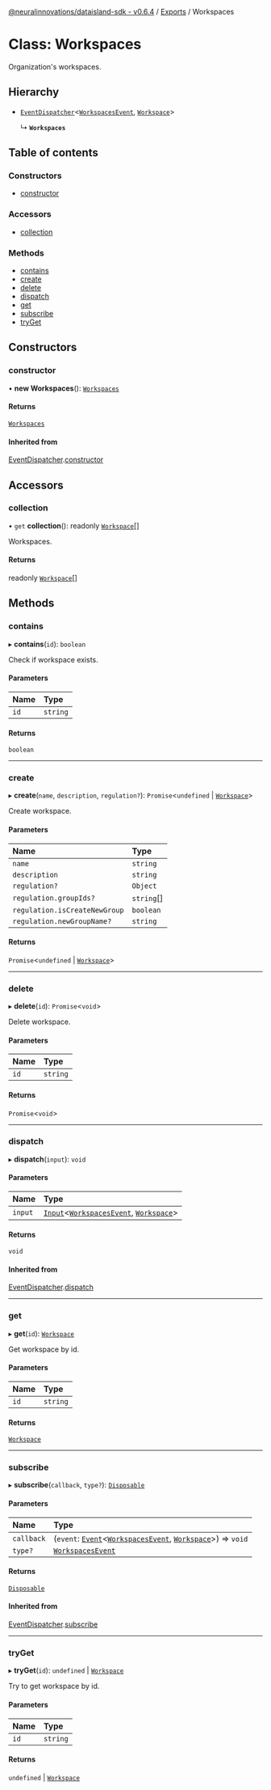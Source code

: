 [@neuralinnovations/dataisland-sdk - v0.6.4](../../README.md) / [Exports](../modules.md) / Workspaces

# Class: Workspaces

Organization's workspaces.

## Hierarchy

- [`EventDispatcher`](EventDispatcher.md)\<[`WorkspacesEvent`](../enums/WorkspacesEvent.md), [`Workspace`](Workspace.md)\>

  ↳ **`Workspaces`**

## Table of contents

### Constructors

- [constructor](Workspaces.md#constructor)

### Accessors

- [collection](Workspaces.md#collection)

### Methods

- [contains](Workspaces.md#contains)
- [create](Workspaces.md#create)
- [delete](Workspaces.md#delete)
- [dispatch](Workspaces.md#dispatch)
- [get](Workspaces.md#get)
- [subscribe](Workspaces.md#subscribe)
- [tryGet](Workspaces.md#tryget)

## Constructors

### constructor

• **new Workspaces**(): [`Workspaces`](Workspaces.md)

#### Returns

[`Workspaces`](Workspaces.md)

#### Inherited from

[EventDispatcher](EventDispatcher.md).[constructor](EventDispatcher.md#constructor)

## Accessors

### collection

• `get` **collection**(): readonly [`Workspace`](Workspace.md)[]

Workspaces.

#### Returns

readonly [`Workspace`](Workspace.md)[]

## Methods

### contains

▸ **contains**(`id`): `boolean`

Check if workspace exists.

#### Parameters

| Name | Type |
| :------ | :------ |
| `id` | `string` |

#### Returns

`boolean`

___

### create

▸ **create**(`name`, `description`, `regulation?`): `Promise`\<`undefined` \| [`Workspace`](Workspace.md)\>

Create workspace.

#### Parameters

| Name | Type |
| :------ | :------ |
| `name` | `string` |
| `description` | `string` |
| `regulation?` | `Object` |
| `regulation.groupIds?` | `string`[] |
| `regulation.isCreateNewGroup` | `boolean` |
| `regulation.newGroupName?` | `string` |

#### Returns

`Promise`\<`undefined` \| [`Workspace`](Workspace.md)\>

___

### delete

▸ **delete**(`id`): `Promise`\<`void`\>

Delete workspace.

#### Parameters

| Name | Type |
| :------ | :------ |
| `id` | `string` |

#### Returns

`Promise`\<`void`\>

___

### dispatch

▸ **dispatch**(`input`): `void`

#### Parameters

| Name | Type |
| :------ | :------ |
| `input` | [`Input`](../interfaces/Input.md)\<[`WorkspacesEvent`](../enums/WorkspacesEvent.md), [`Workspace`](Workspace.md)\> |

#### Returns

`void`

#### Inherited from

[EventDispatcher](EventDispatcher.md).[dispatch](EventDispatcher.md#dispatch)

___

### get

▸ **get**(`id`): [`Workspace`](Workspace.md)

Get workspace by id.

#### Parameters

| Name | Type |
| :------ | :------ |
| `id` | `string` |

#### Returns

[`Workspace`](Workspace.md)

___

### subscribe

▸ **subscribe**(`callback`, `type?`): [`Disposable`](../interfaces/Disposable.md)

#### Parameters

| Name | Type |
| :------ | :------ |
| `callback` | (`event`: [`Event`](../interfaces/Event.md)\<[`WorkspacesEvent`](../enums/WorkspacesEvent.md), [`Workspace`](Workspace.md)\>) => `void` |
| `type?` | [`WorkspacesEvent`](../enums/WorkspacesEvent.md) |

#### Returns

[`Disposable`](../interfaces/Disposable.md)

#### Inherited from

[EventDispatcher](EventDispatcher.md).[subscribe](EventDispatcher.md#subscribe)

___

### tryGet

▸ **tryGet**(`id`): `undefined` \| [`Workspace`](Workspace.md)

Try to get workspace by id.

#### Parameters

| Name | Type |
| :------ | :------ |
| `id` | `string` |

#### Returns

`undefined` \| [`Workspace`](Workspace.md)
